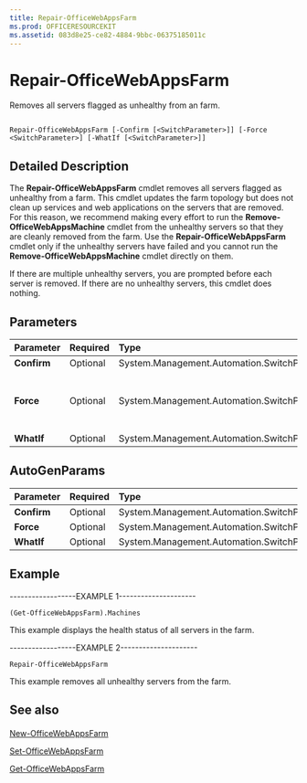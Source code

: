 ```yaml
---
title: Repair-OfficeWebAppsFarm
ms.prod: OFFICERESOURCEKIT
ms.assetid: 083d8e25-ce82-4884-9bbc-06375185011c
---
```



# Repair-OfficeWebAppsFarm

Removes all servers flagged as unhealthy from an farm.
  
    
    


```

Repair-OfficeWebAppsFarm [-Confirm [<SwitchParameter>]] [-Force <SwitchParameter>] [-WhatIf [<SwitchParameter>]]
```


## Detailed Description

The **Repair-OfficeWebAppsFarm** cmdlet removes all servers flagged as unhealthy from a farm. This cmdlet updates the farm topology but does not clean up services and web applications on the servers that are removed. For this reason, we recommend making every effort to run the **Remove-OfficeWebAppsMachine** cmdlet from the unhealthy servers so that they are cleanly removed from the farm. Use the **Repair-OfficeWebAppsFarm** cmdlet only if the unhealthy servers have failed and you cannot run the **Remove-OfficeWebAppsMachine** cmdlet directly on them.
  
    
    
If there are multiple unhealthy servers, you are prompted before each server is removed. If there are no unhealthy servers, this cmdlet does nothing. 
  
    
    

## Parameters



|**Parameter**|**Required**|**Type**|**Description**|
|:-----|:-----|:-----|:-----|
|**Confirm** <br/> |Optional  <br/> |System.Management.Automation.SwitchParameter  <br/> ||
|**Force** <br/> |Optional  <br/> |System.Management.Automation.SwitchParameter  <br/> |Assumes the answer to any user prompt is Yes.  <br/> |
|**WhatIf** <br/> |Optional  <br/> |System.Management.Automation.SwitchParameter  <br/> ||
   

## AutoGenParams



|**Parameter**|**Required**|**Type**|**Description**|
|:-----|:-----|:-----|:-----|
|**Confirm** <br/> |Optional  <br/> |System.Management.Automation.SwitchParameter  <br/> ||
|**Force** <br/> |Optional  <br/> |System.Management.Automation.SwitchParameter  <br/> ||
|**WhatIf** <br/> |Optional  <br/> |System.Management.Automation.SwitchParameter  <br/> ||
   

## Example

------------------EXAMPLE 1---------------------
  
    
    

```
(Get-OfficeWebAppsFarm).Machines
```

This example displays the health status of all servers in the farm.
  
    
    
------------------EXAMPLE 2---------------------
  
    
    



```
Repair-OfficeWebAppsFarm
```

This example removes all unhealthy servers from the farm.
  
    
    

## See also


#### 


  
    
    
 [New-OfficeWebAppsFarm](new-officewebappsfarm.md)
  
    
    
 [Set-OfficeWebAppsFarm](set-officewebappsfarm.md)
  
    
    
 [Get-OfficeWebAppsFarm](get-officewebappsfarm.md)
